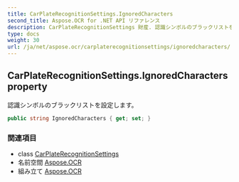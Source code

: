 ```yaml
---
title: CarPlateRecognitionSettings.IgnoredCharacters
second_title: Aspose.OCR for .NET API リファレンス
description: CarPlateRecognitionSettings 財産. 認識シンボルのブラックリストを設定します
type: docs
weight: 30
url: /ja/net/aspose.ocr/carplaterecognitionsettings/ignoredcharacters/
---
```

## CarPlateRecognitionSettings.IgnoredCharacters property

認識シンボルのブラックリストを設定します。

```csharp
public string IgnoredCharacters { get; set; }
```

### 関連項目

* class [CarPlateRecognitionSettings](../)
* 名前空間 [Aspose.OCR](../../carplaterecognitionsettings/)
* 組み立て [Aspose.OCR](../../../)


